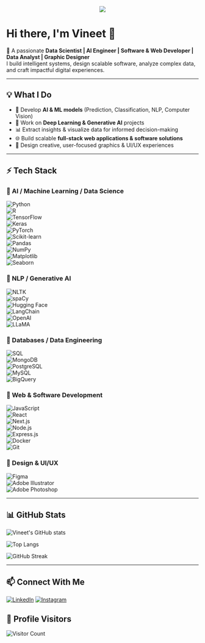 <p align="center">
  <img src="https://readme-typing-svg.herokuapp.com?size=24&color=FF5733&center=true&vCenter=true&width=1000&lines=AI+Engineer+%7C+Data+Scientist+%7C+Web+Developer+%7C+Software+Developer+%7C+Data+Analyst+%7C+Graphic+Designer" />
</p>

# Hi there, I'm Vineet 👋  

🚀 A passionate **Data Scientist | AI Engineer | Software & Web Developer | Data Analyst | Graphic Designer**  
I build intelligent systems, design scalable software, analyze complex data, and craft impactful digital experiences.  

---

## 💡 What I Do
- 🤖 Develop **AI & ML models** (Prediction, Classification, NLP, Computer Vision)  
- 🧠 Work on **Deep Learning & Generative AI** projects  
- 📊 Extract insights & visualize data for informed decision-making  
- 🌐 Build scalable **full-stack web applications & software solutions**  
- 🎨 Design creative, user-focused graphics & UI/UX experiences  

---

## ⚡ Tech Stack

### 🔹 AI / Machine Learning / Data Science
![Python](https://img.shields.io/badge/Python-3776AB?style=for-the-badge&logo=python&logoColor=white)  
![R](https://img.shields.io/badge/R-276DC3?style=for-the-badge&logo=r&logoColor=white)  
![TensorFlow](https://img.shields.io/badge/TensorFlow-FF6F00?style=for-the-badge&logo=tensorflow&logoColor=white)  
![Keras](https://img.shields.io/badge/Keras-D00000?style=for-the-badge&logo=keras&logoColor=white)  
![PyTorch](https://img.shields.io/badge/PyTorch-EE4C2C?style=for-the-badge&logo=pytorch&logoColor=white)  
![Scikit-learn](https://img.shields.io/badge/Scikit--learn-F7931E?style=for-the-badge&logo=scikit-learn&logoColor=white)  
![Pandas](https://img.shields.io/badge/Pandas-150458?style=for-the-badge&logo=pandas&logoColor=white)  
![NumPy](https://img.shields.io/badge/NumPy-013243?style=for-the-badge&logo=numpy&logoColor=white)  
![Matplotlib](https://img.shields.io/badge/Matplotlib-11557c?style=for-the-badge&logo=plotly&logoColor=white)  
![Seaborn](https://img.shields.io/badge/Seaborn-76b900?style=for-the-badge&logo=python&logoColor=white)  

### 🔹 NLP / Generative AI
![NLTK](https://img.shields.io/badge/NLTK-154570?style=for-the-badge&logo=python&logoColor=white)  
![spaCy](https://img.shields.io/badge/spaCy-09A3D5?style=for-the-badge&logo=python&logoColor=white)  
![Hugging Face](https://img.shields.io/badge/HuggingFace-FFD21E?style=for-the-badge&logo=huggingface&logoColor=black)  
![LangChain](https://img.shields.io/badge/LangChain-0A66C2?style=for-the-badge&logo=chainlink&logoColor=white)  
![OpenAI](https://img.shields.io/badge/OpenAI-412991?style=for-the-badge&logo=openai&logoColor=white)  
![LLaMA](https://img.shields.io/badge/LLaMA-FF5F1F?style=for-the-badge&logo=meta&logoColor=white)  

### 🔹 Databases / Data Engineering
![SQL](https://img.shields.io/badge/SQL-336791?style=for-the-badge&logo=postgresql&logoColor=white)  
![MongoDB](https://img.shields.io/badge/MongoDB-47A248?style=for-the-badge&logo=mongodb&logoColor=white)  
![PostgreSQL](https://img.shields.io/badge/PostgreSQL-336791?style=for-the-badge&logo=postgresql&logoColor=white)  
![MySQL](https://img.shields.io/badge/MySQL-4479A1?style=for-the-badge&logo=mysql&logoColor=white)  
![BigQuery](https://img.shields.io/badge/BigQuery-669DF6?style=for-the-badge&logo=googlecloud&logoColor=white)  

### 🔹 Web & Software Development
![JavaScript](https://img.shields.io/badge/JavaScript-F7DF1E?style=for-the-badge&logo=javascript&logoColor=black)  
![React](https://img.shields.io/badge/React-20232A?style=for-the-badge&logo=react&logoColor=61DAFB)  
![Next.js](https://img.shields.io/badge/Next.js-000000?style=for-the-badge&logo=next.js&logoColor=white)  
![Node.js](https://img.shields.io/badge/Node.js-339933?style=for-the-badge&logo=node.js&logoColor=white)  
![Express.js](https://img.shields.io/badge/Express.js-000000?style=for-the-badge&logo=express&logoColor=white)  
![Docker](https://img.shields.io/badge/Docker-2496ED?style=for-the-badge&logo=docker&logoColor=white)  
![Git](https://img.shields.io/badge/Git-F05032?style=for-the-badge&logo=git&logoColor=white)  

### 🔹 Design & UI/UX
![Figma](https://img.shields.io/badge/Figma-F24E1E?style=for-the-badge&logo=figma&logoColor=white)  
![Adobe Illustrator](https://img.shields.io/badge/Adobe%20Illustrator-FF9A00?style=for-the-badge&logo=adobe-illustrator&logoColor=white)  
![Adobe Photoshop](https://img.shields.io/badge/Adobe%20Photoshop-31A8FF?style=for-the-badge&logo=adobe-photoshop&logoColor=white)  

---

## 📊 GitHub Stats
![Vineet's GitHub stats](https://github-readme-stats.vercel.app/api?username=vineet-ver&show_icons=true&theme=radical)  

![Top Langs](https://github-readme-stats.vercel.app/api/top-langs/?username=vineet-ver&layout=compact&theme=radical)  

![GitHub Streak](https://streak-stats.demolab.com?user=vineet-verE&theme=radical&hide_border=true)  

---

## 📫 Connect With Me
[![LinkedIn](https://img.shields.io/badge/LinkedIn-0077B5?style=for-the-badge&logo=linkedin&logoColor=white)]([https://www.linkedin.com](https://www.linkedin.com/in/vineet-verma-b80359250?utm_source=share&utm_campaign=share_via&utm_content=profile&utm_medium=))
[![Instagram](https://img.shields.io/badge/Instagram-E4405F?style=for-the-badge&logo=instagram&logoColor=white)](https://www.instagram.com/the_vineetthakur?igsh=MWVjeDZjZ2pzdG5iYw==) 
## 👀 Profile Visitors
![Visitor Count](https://komarev.com/ghpvc/?username=vineet-ver&color=blue&style=for-the-badge)
